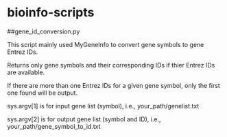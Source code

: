 # bioinfo-scripts



##gene_id_conversion.py 

This script mainly used MyGeneInfo to convert gene symbols to gene Entrez IDs.

Returns only gene symbols and their corresponding IDs if thier Entrez IDs are available.

If there are more than one Entrez IDs for a given gene symbol, only the first one found will be output.

sys.argv[1] is for input gene list (symbol), i.e., your_path/genelist.txt

sys.argv[2] is for output gene list (symbol and ID), i.e., your_path/gene_symbol_to_id.txt
